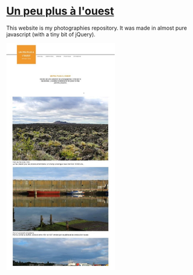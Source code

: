 # [Un peu plus à l'ouest](http://unpeuplusalouest.fr/)

This website is my photographies repository. It was made in almost pure javascript (with a tiny bit of jQuery).

<img src="vignette.jpg" alt="picture of website" style="height:600px;"/>
